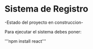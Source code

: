 <h1>Sistema de Registro</h1>

-Estado del proyecto en construccion-

Para ejecutar el sistema debes poner: 

'''npm install react'''

